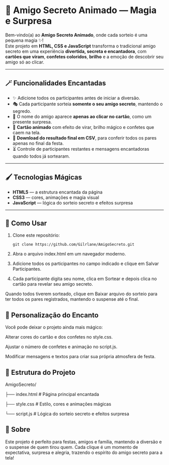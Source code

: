 # 🎁 Amigo Secreto Animado — Magia e Surpresa

Bem-vindo(a) ao **Amigo Secreto Animado**, onde cada sorteio é uma pequena magia ✨!  
Este projeto em **HTML, CSS e JavaScript** transforma o tradicional amigo secreto em uma experiência **divertida, secreta e encantadora**, com **cartões que viram**, **confetes coloridos**, **brilho** e a emoção de descobrir seu amigo só ao clicar.

---

## 🪄 Funcionalidades Encantadas

- ✨ Adicione todos os participantes antes de iniciar a diversão.  
- 🎭 Cada participante sorteia **somente o seu amigo secreto**, mantendo o segredo.  
- 💌 O nome do amigo aparece **apenas ao clicar no cartão**, como um presente surpresa.  
- 🎉 **Cartão animado** com efeito de virar, brilho mágico e confetes que caem na tela.  
- 📄 **Download do resultado final em CSV**, para conferir todos os pares apenas no final da festa.  
- ⏳ Controle de participantes restantes e mensagens encantadoras quando todos já sortearam.

---

## 🖌 Tecnologias Mágicas

- **HTML5** — a estrutura encantada da página  
- **CSS3** — cores, animações e magia visual  
- **JavaScript** — lógica do sorteio secreto e efeitos surpresa

---

## 🚀 Como Usar

1. Clone este repositório:


   ```git clone https://github.com/Gilrlane/AmigoSecreto.git```





3. Abra o arquivo index.html em um navegador moderno.

4. Adicione todos os participantes no campo indicado e clique em Salvar Participantes.

5. Cada participante digita seu nome, clica em Sortear e depois clica no cartão para revelar seu amigo secreto.

Quando todos tiverem sorteado, clique em Baixar arquivo do sorteio para ter todos os pares registrados, mantendo o suspense até o final.

## 🎨 Personalização do Encanto

Você pode deixar o projeto ainda mais mágico:

Alterar cores do cartão e dos confetes no style.css.

Ajustar o número de confetes e animação no script.js.

Modificar mensagens e textos para criar sua própria atmosfera de festa.



## 📂 Estrutura do Projeto

AmigoSecreto/

├── index.html       # Página principal encantada

├── style.css        # Estilo, cores e animações mágicas

└── script.js        # Lógica do sorteio secreto e efeitos surpresa



## 🎊 Sobre

Este projeto é perfeito para festas, amigos e família, mantendo a diversão e o suspense de quem tirou quem.
Cada clique é um momento de expectativa, surpresa e alegria, trazendo o espírito do amigo secreto para a tela!
